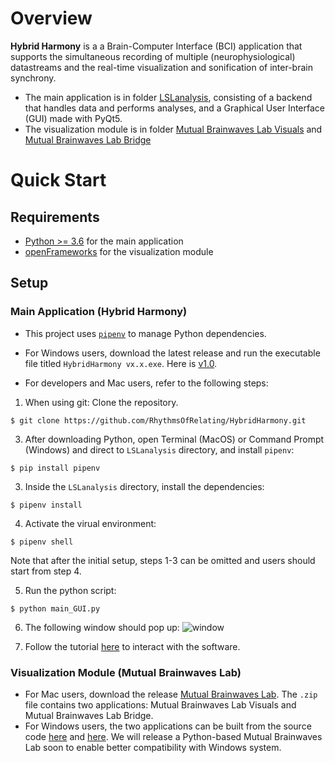 # Overview
**Hybrid Harmony** is a a Brain-Computer Interface (BCI) application that supports the simultaneous recording of multiple (neurophysiological) datastreams and the real-time visualization and sonification of inter-brain synchrony.

- The main application is in folder [LSLanalysis](https://github.com/RhythmsOfRelating/HybridHarmony/tree/master/LSLanalysis), consisting of a backend that handles data and performs analyses, and a Graphical User Interface (GUI) made with PyQt5.
- The visualization module is in folder [Mutual Brainwaves Lab Visuals](https://github.com/RhythmsOfRelating/HybridHarmony/tree/master/Mutual%20Brainwaves%20Lab%20Visuals) and [Mutual Brainwaves Lab Bridge](https://github.com/RhythmsOfRelating/HybridHarmony/tree/master/Mutual%20Brainwaves%20Lab%20Bridge)

# Quick Start
## Requirements
- [Python >= 3.6](https://www.python.org/downloads/) for the main application
- [openFrameworks](https://openframeworks.cc/download/) for the visualization module

## Setup

### Main Application (Hybrid Harmony)
- This project uses [`pipenv`](https://docs.pipenv.org/) to manage Python dependencies.

- For Windows users, download the latest release and run the executable file titled `HybridHarmony vx.x.exe`. Here is [v1.0](https://github.com/RhythmsOfRelating/RhythmsOfRelating/releases/tag/v1.0).

- For developers and Mac users, refer to the following steps:

1. When using git: Clone the repository.
```shell
$ git clone https://github.com/RhythmsOfRelating/HybridHarmony.git
```
3. After downloading Python, open Terminal (MacOS) or Command Prompt (Windows) and direct to `LSLanalysis` directory, and install `pipenv`:
```shell
$ pip install pipenv
```
3. Inside the `LSLanalysis` directory, install the dependencies:
```shell
$ pipenv install
```
4. Activate the virual environment:
```shell
$ pipenv shell
```
Note that after the initial setup, steps 1-3 can be omitted and users should start from step 4.

5. Run the python script:
```shell
$ python main_GUI.py
```
6. The following window should pop up:
![window][window_image]

[window_image]: https://github.com/RhythmsOfRelating/RhythmsOfRelating/blob/master/tutorial/tutorial1.png "window image 1"

7. Follow the tutorial [here](https://github.com/RhythmsOfRelating/RhythmsOfRelating/tree/master/LSLanalysis) to interact with the software.

### Visualization Module (Mutual Brainwaves Lab)
- For Mac users, download the release [Mutual Brainwaves Lab](https://github.com/RhythmsOfRelating/RhythmsOfRelating/releases/tag/v0.1-viz). The `.zip` file contains two applications: Mutual Brainwaves Lab Visuals and Mutual Brainwaves Lab Bridge.
- For Windows users, the two applications can be built from the source code [here](https://github.com/RhythmsOfRelating/RhythmsOfRelating/tree/master/Mutual%20Brainwaves%20Lab%20Visuals) and [here](https://github.com/RhythmsOfRelating/RhythmsOfRelating/tree/master/Mutual%20Brainwaves%20Lab%20Bridge). We will release a Python-based Mutual Brainwaves Lab soon to enable better compatibility with Windows system.



